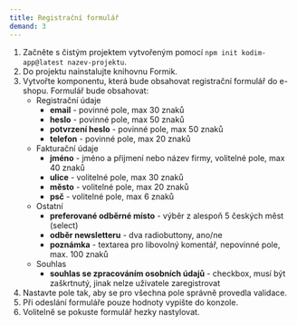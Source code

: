 ```yaml
---
title: Registrační formulář
demand: 3
---
```


1. Začněte s čistým projektem vytvořeným pomocí `npm init kodim-app@latest nazev-projektu`.
1. Do projektu nainstalujte knihovnu Formik.
1. Vytvořte komponentu, která bude obsahovat registrační formulář do e-shopu. Formulář bude obsahovat:
   * Registrační údaje
     - **email** - povinné pole, max 30 znaků
     - **heslo** - povinné pole, max 50 znaků
     - **potvrzení heslo** - povinné pole, max 50 znaků
     - **telefon** - povinné pole, max 20 znaků
   * Fakturační údaje
	   - **jméno** - jméno a přijmení nebo název firmy, volitelné pole, max 40 znaků
     - **ulice** - volitelné pole, max 30 znaků
     - **město** - volitelné pole, max 20 znaků
     - **psč** - volitelné pole, max 6 znaků
   * Ostatní
     - **preferované odběrné místo** - výběr z alespoň 5 českých měst (select)
     - **odběr newsletteru** - dva radiobuttony, ano/ne
     - **poznámka** - textarea pro libovolný komentář, nepovinné pole, max. 100 znaků
   * Souhlas
	   - **souhlas se zpracováním osobních údajů** - checkbox, musí být zaškrtnutý, jinak nelze uživatele zaregistrovat
1. Nastavte pole tak, aby se pro všechna pole správně provedla validace.
1. Při odeslání formuláře pouze hodnoty vypište do konzole.
1. Volitelně se pokuste formulář hezky nastylovat.



